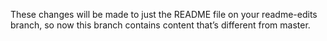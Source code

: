 These changes will be made to just the README file on your readme-edits branch, so now this branch contains content that’s different from master.
